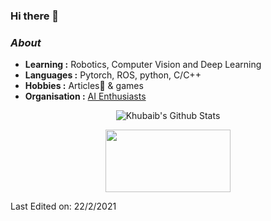 ### Hi there 👋


### <i>About</i>

-  **Learning :** Robotics, Computer Vision and Deep Learning	
-  **Languages :** Pytorch, ROS, python, C/C++
-  **Hobbies :** Articles📕 & games
-  **Organisation :** [AI Enthusiasts](https://https://github.com/AIEnthusiasts)

<p align="center">
  <img alt="Khubaib's Github Stats" src="https://github-readme-stats.vercel.app/api?username=KhubaibKhan&show_icons=true&theme=radical">
</p>

<p align="center">
  <img width="200" height="100" src="https://math.sun.ac.za/prodinger/thanks.gif">
</p>


Last Edited on: 22/2/2021
